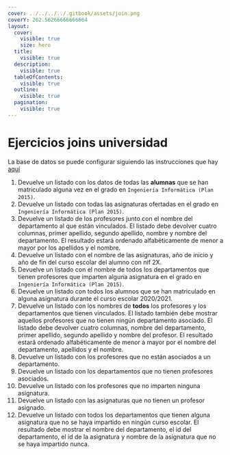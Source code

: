 ```yaml
---
cover: ../../../../.gitbook/assets/join.png
coverY: 262.56266666666664
layout:
  cover:
    visible: true
    size: hero
  title:
    visible: true
  description:
    visible: true
  tableOfContents:
    visible: true
  outline:
    visible: true
  pagination:
    visible: true
---
```


# Ejercicios joins universidad

La base de datos se puede configurar siguiendo las instrucciones que hay [aquí](../../../../ut08-procedimientos-almacenados-funciones-y-triggers/procedimientos-almacenados/#universidad)

1. Devuelve un listado con los datos de todas las **alumnas** que se han matriculado alguna vez en el grado en `Ingeniería Informática (Plan 2015)`.
2. Devuelve un listado con todas las asignaturas ofertadas en el grado en `Ingeniería Informática (Plan 2015)`.
3. Devuelve un listado de los profesores junto con el nombre del departamento al que están vinculados. El listado debe devolver cuatro columnas, primer apellido, segundo apellido, nombre y nombre del departamento. El resultado estará ordenado alfabéticamente de menor a mayor por los apellidos y el nombre.
4. Devuelve un listado con el nombre de las asignaturas, año de inicio y año de fin del curso escolar del alumno con nif 2X.
5. Devuelve un listado con el nombre de todos los departamentos que tienen profesores que imparten alguna asignatura en el grado en `Ingeniería Informática (Plan 2015)`.
6. Devuelve un listado con todos los alumnos que se han matriculado en alguna asignatura durante el curso escolar 2020/2021.
7. Devuelve un listado con los nombres de **todos** los profesores y los departamentos que tienen vinculados. El listado también debe mostrar aquellos profesores que no tienen ningún departamento asociado. El listado debe devolver cuatro columnas, nombre del departamento, primer apellido, segundo apellido y nombre del profesor. El resultado estará ordenado alfabéticamente de menor a mayor por el nombre del departamento, apellidos y el nombre.
8. Devuelve un listado con los profesores que no están asociados a un departamento.
9. Devuelve un listado con los departamentos que no tienen profesores asociados.
10. Devuelve un listado con los profesores que no imparten ninguna asignatura.
11. Devuelve un listado con las asignaturas que no tienen un profesor asignado.
12. Devuelve un listado con todos los departamentos que tienen alguna asignatura que no se haya impartido en ningún curso escolar. El resultado debe mostrar el nombre del departamento, el id del departamento, el id de la asignatura y nombre de la asignatura que no se haya impartido nunca.
